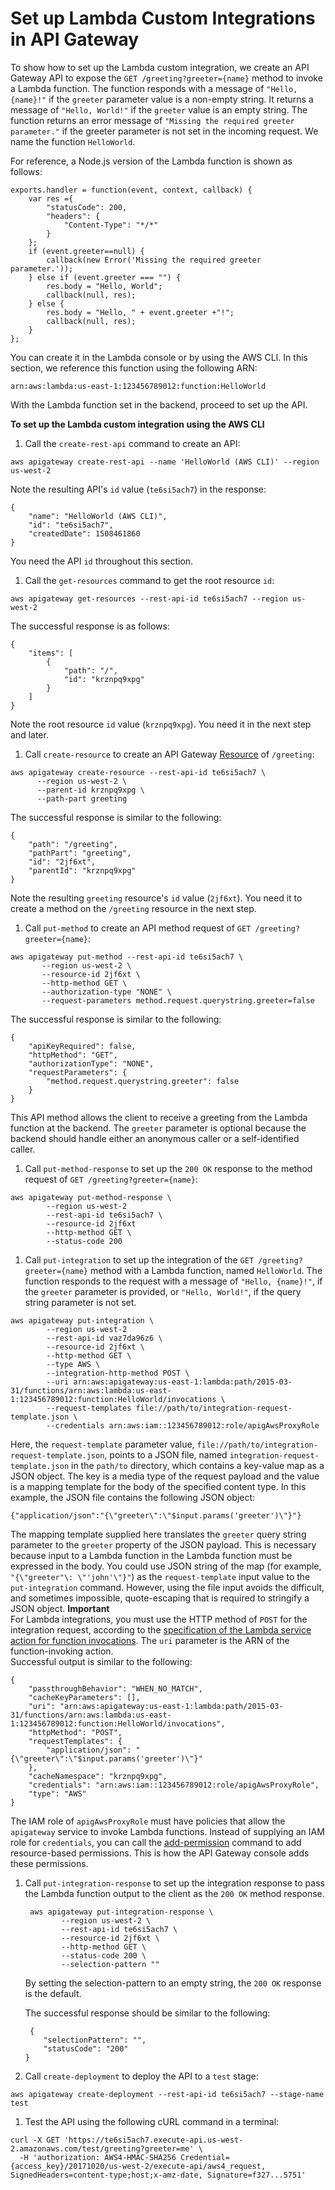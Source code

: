 # Set up Lambda Custom Integrations in API Gateway<a name="set-up-lambda-custom-integrations"></a>

 To show how to set up the Lambda custom integration, we create an API Gateway API to expose the `GET /greeting?greeter={name}` method to invoke a Lambda function\. The function responds with a message of `"Hello, {name}!"` if the `greeter` parameter value is a non\-empty string\. It returns a message of `"Hello, World!"` if the `greeter` value is an empty string\. The function returns an error message of `"Missing the required greeter parameter."` if the greeter parameter is not set in the incoming request\. We name the function `HelloWorld`\.

For reference, a Node\.js version of the Lambda function is shown as follows:

```
exports.handler = function(event, context, callback) {
    var res ={
        "statusCode": 200,
        "headers": {
            "Content-Type": "*/*"
        }
    };
    if (event.greeter==null) {
        callback(new Error('Missing the required greeter parameter.'));
    } else if (event.greeter === "") {
        res.body = "Hello, World";
        callback(null, res);
    } else {
        res.body = "Hello, " + event.greeter +"!";
        callback(null, res);
    }
};
```

You can create it in the Lambda console or by using the AWS CLI\. In this section, we reference this function using the following ARN:

```
arn:aws:lambda:us-east-1:123456789012:function:HelloWorld
```

With the Lambda function set in the backend, proceed to set up the API\.<a name="set-up-lambda-custom-integration-using-cli"></a>

**To set up the Lambda custom integration using the AWS CLI**

1.  Call the `create-rest-api` command to create an API:

   ```
   aws apigateway create-rest-api --name 'HelloWorld (AWS CLI)' --region us-west-2
   ```

   Note the resulting API's `id` value \(`te6si5ach7`\) in the response:

   ```
   {
       "name": "HelloWorld (AWS CLI)", 
       "id": "te6si5ach7", 
       "createdDate": 1508461860
   }
   ```

   You need the API `id` throughout this section\.

1.  Call the `get-resources` command to get the root resource `id`:

   ```
   aws apigateway get-resources --rest-api-id te6si5ach7 --region us-west-2
   ```

   The successful response is as follows:

   ```
   {
       "items": [
           {
               "path": "/", 
               "id": "krznpq9xpg"
           }
       ]
   }
   ```

   Note the root resource `id` value \(`krznpq9xpg`\)\. You need it in the next step and later\.

1.  Call `create-resource` to create an API Gateway [Resource](https://docs.aws.amazon.com/apigateway/api-reference/resource/resource/) of `/greeting`:

   ```
   aws apigateway create-resource --rest-api-id te6si5ach7 \
         --region us-west-2 \
         --parent-id krznpq9xpg \
         --path-part greeting
   ```

   The successful response is similar to the following:

   ```
   {
       "path": "/greeting", 
       "pathPart": "greeting", 
       "id": "2jf6xt", 
       "parentId": "krznpq9xpg"
   }
   ```

   Note the resulting `greeting` resource's `id` value \(`2jf6xt`\)\. You need it to create a method on the `/greeting` resource in the next step\.

1.  Call `put-method` to create an API method request of `GET /greeting?greeter={name}`:

   ```
   aws apigateway put-method --rest-api-id te6si5ach7 \
          --region us-west-2 \
          --resource-id 2jf6xt \
          --http-method GET \
          --authorization-type "NONE" \
          --request-parameters method.request.querystring.greeter=false
   ```

   The successful response is similar to the following:

   ```
   {
       "apiKeyRequired": false, 
       "httpMethod": "GET", 
       "authorizationType": "NONE", 
       "requestParameters": {
           "method.request.querystring.greeter": false
       }
   }
   ```

   This API method allows the client to receive a greeting from the Lambda function at the backend\. The `greeter` parameter is optional because the backend should handle either an anonymous caller or a self\-identified caller\.

1.  Call `put-method-response` to set up the `200 OK` response to the method request of `GET /greeting?greeter={name}`:

   ```
   aws apigateway put-method-response \
           --region us-west-2
           --rest-api-id te6si5ach7 \ 
           --resource-id 2jf6xt 
           --http-method GET \
           --status-code 200
   ```

1.  Call `put-integration` to set up the integration of the `GET /greeting?greeter={name}` method with a Lambda function, named `HelloWorld`\. The function responds to the request with a message of `"Hello, {name}!"`, if the `greeter` parameter is provided, or `"Hello, World!"`, if the query string parameter is not set\.

   ```
   aws apigateway put-integration \
           --region us-west-2
           --rest-api-id vaz7da96z6 \
           --resource-id 2jf6xt \
           --http-method GET \
           --type AWS \
           --integration-http-method POST \
           --uri arn:aws:apigateway:us-east-1:lambda:path/2015-03-31/functions/arn:aws:lambda:us-east-1:123456789012:function:HelloWorld/invocations \
           --request-templates file://path/to/integration-request-template.json \
           --credentials arn:aws:iam::123456789012:role/apigAwsProxyRole
   ```

   Here, the `request-template` parameter value, `file://path/to/integration-request-template.json`, points to a JSON file, named `integration-request-template.json` in the `path/to` directory, which contains a key\-value map as a JSON object\. The key is a media type of the request payload and the value is a mapping template for the body of the specified content type\. In this example, the JSON file contains the following JSON object:

   ```
   {"application/json":"{\"greeter\":\"$input.params('greeter')\"}"}
   ```

   The mapping template supplied here translates the `greeter` query string parameter to the `greeter` property of the JSON payload\. This is necessary because input to a Lambda function in the Lambda function must be expressed in the body\. You could use JSON string of the map \(for example, `"{\"greeter"\: \"'john'\"}"`\) as the `request-template` input value to the `put-integration` command\. However, using the file input avoids the difficult, and sometimes impossible, quote\-escaping that is required to stringify a JSON object\.
**Important**  
For Lambda integrations, you must use the HTTP method of `POST` for the integration request, according to the [specification of the Lambda service action for function invocations](https://docs.aws.amazon.com/lambda/latest/dg/API_Invoke.html)\. The `uri` parameter is the ARN of the function\-invoking action\.  
Successful output is similar to the following:

   ```
   {
       "passthroughBehavior": "WHEN_NO_MATCH", 
       "cacheKeyParameters": [], 
       "uri": "arn:aws:apigateway:us-east-1:lambda:path/2015-03-31/functions/arn:aws:lambda:us-east-1:123456789012:function:HelloWorld/invocations", 
       "httpMethod": "POST", 
       "requestTemplates": {
           "application/json": "{\"greeter\":\"$input.params('greeter')\"}"
       }, 
       "cacheNamespace": "krznpq9xpg", 
       "credentials": "arn:aws:iam::123456789012:role/apigAwsProxyRole", 
       "type": "AWS"
   }
   ```

   The IAM role of `apigAwsProxyRole` must have policies that allow the `apigateway` service to invoke Lambda functions\. Instead of supplying an IAM role for `credentials`, you can call the [add\-permission](https://docs.aws.amazon.com/cli/latest/reference/lambda/add-permission.html) command to add resource\-based permissions\. This is how the API Gateway console adds these permissions\. 

1. Call `put-integration-response` to set up the integration response to pass the Lambda function output to the client as the `200 OK` method response\.

   ```
    aws apigateway put-integration-response \
           --region us-west-2 \
           --rest-api-id te6si5ach7 \
           --resource-id 2jf6xt \
           --http-method GET \
           --status-code 200 \
           --selection-pattern ""
   ```

   By setting the selection\-pattern to an empty string, the `200 OK` response is the default\. 

   The successful response should be similar to the following:

   ```
    {
       "selectionPattern": "", 
       "statusCode": "200"
   }
   ```

1.  Call `create-deployment` to deploy the API to a `test` stage:

   ```
   aws apigateway create-deployment --rest-api-id te6si5ach7 --stage-name test
   ```

1.  Test the API using the following cURL command in a terminal:

   ```
   curl -X GET 'https://te6si5ach7.execute-api.us-west-2.amazonaws.com/test/greeting?greeter=me' \
     -H 'authorization: AWS4-HMAC-SHA256 Credential={access_key}/20171020/us-west-2/execute-api/aws4_request, SignedHeaders=content-type;host;x-amz-date, Signature=f327...5751'
   ```